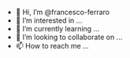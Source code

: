 - 👋 Hi, I’m @francesco-ferraro
- 👀 I’m interested in ...
- 🌱 I’m currently learning ...
- 💞️ I’m looking to collaborate on ...
- 📫 How to reach me ...

<!---
francesco-ferraro/francesco-ferraro is a ✨ special ✨ repository because its `README.md` (this file) appears on your GitHub profile.
You can click the Preview link to take a look at your changes.
--->
